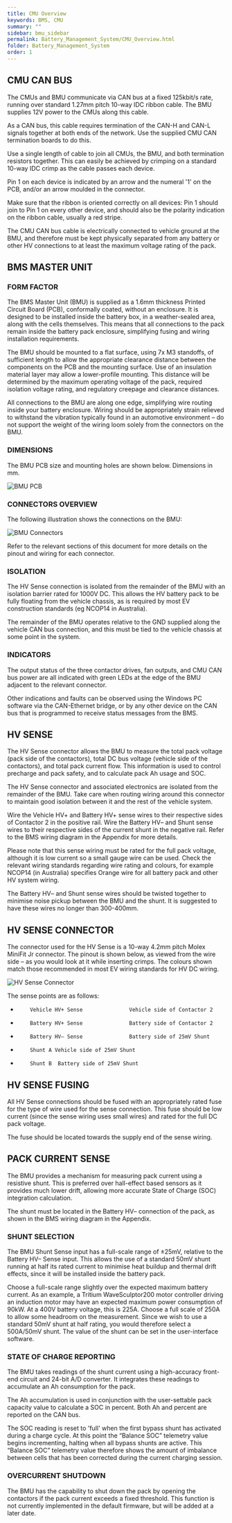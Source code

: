 ```yaml
---
title: CMU Overview
keywords: BMS, CMU
summary: ""
sidebar: bmu_sidebar
permalink: Battery_Management_System/CMU_Overview.html
folder: Battery_Management_System
order: 1
---
```


## CMU CAN BUS
The CMUs and BMU communicate via CAN bus at a fixed 125kbit/s rate, running over standard 1.27mm pitch 10-way IDC ribbon cable.  The BMU supplies 12V power to the CMUs along this cable.

As a CAN bus, this cable requires termination of the CAN-H and CAN-L signals together at both ends of the network.  Use the supplied CMU CAN termination boards to do this.

Use a single length of cable to join all CMUs, the BMU, and both termination resistors together.  This can easily be achieved by crimping on a standard 10-way IDC crimp as the cable passes each device. 

Pin 1 on each device is indicated by an arrow and the numeral '1' on the PCB, and/or an arrow moulded in the connector.

Make sure that the ribbon is oriented correctly on all devices:  Pin 1 should join to Pin 1 on every other device, and should also be the polarity indication on the ribbon cable, usually a red stripe.

The CMU CAN bus cable is electrically connected to vehicle ground at the BMU, and therefore must be kept physically separated from any battery or other HV connections to at least the maximum voltage rating of the pack.


## BMS MASTER UNIT
### FORM FACTOR
The BMS Master Unit (BMU) is supplied as a 1.6mm thickness Printed Circuit Board (PCB), conformally coated,  without an enclosure.  It is designed to be installed inside the battery box, in a weather-sealed area, along with the cells themselves.  This means that all connections to the pack remain inside the battery pack enclosure, simplifying fusing and wiring installation requirements. 

The BMU should be mounted to a flat surface, using 7x M3 standoffs, of sufficient length to allow the appropriate clearance distance between the components on the PCB and the mounting surface.  Use of an insulation material layer may allow a lower-profile mounting.  This distance will be determined by the maximum operating voltage of the pack, required isolation voltage rating, and regulatory creepage and clearance distances. 

All connections to the BMU are along one edge, simplifying wire routing inside your battery enclosure.  Wiring should be appropriately strain relieved to withstand the vibration typically found in an automotive environment – do not support the weight of the wiring loom solely from the connectors on the BMU.

### DIMENSIONS
The BMU PCB size and mounting holes are shown below.  Dimensions in mm.

![BMU PCB](/images/IMPS_BMU_PCB.png)

### CONNECTORS OVERVIEW
The following illustration shows the connections on the BMU:

![BMU Connectors](/images/IMPS_BMU_Connectors.png)

Refer to the relevant sections of this document for more details on the pinout and wiring for each connector.

### ISOLATION
The HV Sense connection is isolated from the remainder of the BMU with an isolation barrier rated for 1000V DC.  This allows the HV battery pack to be fully floating from the vehicle chassis, as is required by most EV construction standards (eg NCOP14 in Australia).

The remainder of the BMU operates relative to the GND supplied along the vehicle CAN bus connection, and this must be tied to the vehicle chassis at some point in the system.

### INDICATORS
The output status of the three contactor drives, fan outputs, and CMU CAN bus power are all indicated with green LEDs at the edge of the BMU adjacent to the relevant connector.  

Other indications and faults can be observed using the Windows PC software via the CAN-Ethernet bridge, or by any other device on the CAN bus that is programmed to receive status messages from the BMS.

## HV SENSE
The HV Sense connector allows the BMU to measure the total pack voltage (pack side of the contactors), total DC bus voltage (vehicle side of the contactors), and total pack current flow.  This information is used to control precharge and pack safety, and to calculate pack Ah usage and SOC.

The HV Sense connector and associated electronics are isolated from the remainder of the BMU.  Take care when routing wiring around this connector to maintain good isolation between it and the rest of the vehicle system.

Wire the Vehicle HV+ and Battery HV+ sense wires to their respective sides of Contactor 2 in the positive rail.  Wire the Battery HV– and Shunt sense wires to their respective sides of the current shunt in the negative rail.  Refer to the BMS wiring diagram in the Appendix for more details. 

Please note that this sense wiring must be rated for the full pack voltage, although it is low current so a small gauge wire can be used.  Check the relevant wiring standards regarding wire rating and colours, for example NCOP14 (in Australia) specifies Orange wire for all battery pack and other HV system wiring.

The Battery HV– and Shunt sense wires should be twisted together to minimise noise pickup between the BMU and the shunt.  It is suggested to have these wires no longer than 300-400mm.

## HV SENSE CONNECTOR
The connector used for the HV Sense is a 10-way 4.2mm pitch Molex MiniFit Jr connector.  The pinout is shown below, as viewed from the wire side – as you would look at it while inserting crimps.  The colours shown match those recommended in most EV wiring standards for HV DC wiring.

![HV Sense Connector](/images/IMPS_HV_Sense_Connector.gif)

The sense points are as follows:
*         Vehicle HV+ Sense               Vehicle side of Contactor 2

*         Battery HV+ Sense               Battery side of Contactor 2

*         Battery HV– Sense               Battery side of 25mV Shunt

*         Shunt A Vehicle side of 25mV Shunt

*         Shunt B  Battery side of 25mV Shunt

## HV SENSE FUSING
All HV Sense connections should be fused with an appropriately rated fuse for the type of wire used for the sense connection.  This fuse should be low current (since the sense wiring uses small wires) and rated for the full DC pack voltage.

The fuse should be located towards the supply end of the sense wiring.

## PACK CURRENT SENSE
The BMU provides a mechanism for measuring pack current using a resistive shunt.  This is preferred over hall-effect based sensors as it provides much lower drift, allowing more accurate State of Charge (SOC) integration calculation. 

The shunt must be located in the Battery HV– connection of the pack, as shown in the BMS wiring diagram in the Appendix. 

### SHUNT SELECTION
The BMU Shunt Sense input has a full-scale range of ±25mV, relative to the Battery HV– Sense input.  This allows the use of a standard 50mV shunt running at half its rated current to minimise heat buildup and thermal drift effects, since it will be installed inside the battery pack. 

Choose a full-scale range slightly over the expected maximum battery current. As an example, a Tritium WaveSculptor200 motor controller driving an induction motor may have an expected maximum power consumption of 90kW.  At a 400V battery voltage, this is 225A.  Choose a full scale of 250A to allow some headroom on the measurement.  Since we wish to use a standard 50mV shunt at half rating, you would therefore select a 500A/50mV shunt. The value of the shunt can be set in the user-interface software.

### STATE OF CHARGE REPORTING
The BMU takes readings of the shunt current using a high-accuracy front-end circuit and 24-bit A/D converter.  It integrates these readings to accumulate an Ah consumption for the pack. 

The Ah accumulation is used in conjunction with the user-settable pack capacity value to calculate a SOC in percent.  Both Ah and percent are reported on the CAN bus.

The SOC reading is reset to 'full' when the first bypass shunt has activated during a charge cycle.  At this point the “Balance SOC” telemetry value begins incrementing, halting when all bypass shunts are active.  This “Balance SOC” telemetry value therefore shows the amount of imbalance between cells that has been corrected during the current charging session.

### OVERCURRENT SHUTDOWN
The BMU has the capability to shut down the pack by opening the contactors if the pack current exceeds a fixed threshold.  This function is not currently implemented in the default firmware, but will be added at a later date.


